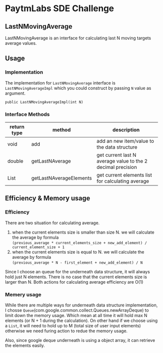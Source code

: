 # PaytmLabs SDE Challenge

## LastNMovingAverage

LastNMovingAverage is an interface for calculating last N moving targets average values.

## Usage

### Implementation
The implementation for `LastNMovingAverage` interface is `LastNMovingAverageImpl` which you could construct by passing `N` value as argument.

```
public LastNMovingAverageImpl(int N)
```

### Interface Methods

| return type | method | description |
| ----------- | ------ | ----------- |
| void | add | add an new item/value to the data structure |
| double | getLastNAverage | get current last N average value to the 2 decimal precision |
| List<Double> | getLastNAverageElements | get current elements list for calculating average |

## Efficiency & Memory usage

### Efficiency
There are two situation for calculating average.
1. when the current elements size is smaller than size N.
  we will calculate the average by formula \
  `(previous_average * current_elements_size + new_add_element) / current_element_size + 1`
2. when the current elements size is equal to N.
   we will calculate the average by formula \
  `(previous_average * N - first_element + new_add_element) / N`

Since I choose an queue for the underneath data structure, it will always hold just N elements. There is no case that the current elements size is larger than N.
Both actions for calculating average efficiency are O(1) 

### Memery usage
While there are multiple ways for underneath data structure implementation, I chosse `Queue`(com.google.common.collect.Queues.newArrayDeque) to limit down the memory usage. Which mean at all time it will hold max N elements (or N + 1 during the calculation). 
On other hand if we choose using a `List`, it will need to hold up to M (total size of user input elements) otherwise we need furing action to redue the memory usage.

Also, since google deque underneath is using a object array, it can retrieve the elements easily.


